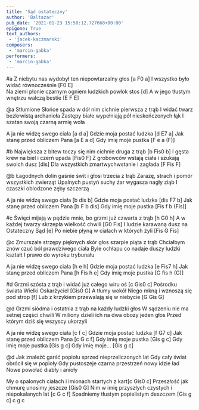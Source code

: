 ```yaml
---
title: 'Sąd ostateczny'
author: 'Baltazar'
pub_date: '2021-01-23 15:58:12.727668+00:00'
epigone: True
text_authors:
 - 'jacek-kaczmarski'
composers:
 - 'marcin-gabka'
performers:
 - 'marcin-gabka'
---
```


#a
Z niebytu nas wydobył ten niepowtarzalny głos [a F0 a]
I wszystko było widać równocześnie [F0 E]                                         
Na ziemi płonie czarnym ogniem ludzkich powłok stos [d]
A w jego tłustym wnętrzu walczą bestie [E F E]

@a
Stłumione Słońce spada w dół nim cichnie pierwsza z trąb
I widać twarz bezkrwistą archanioła
Zastępy białe wypełniają pół nieskończonych łąk 
I szatan swoją czarną armię woła

A ja nie widzę swego ciała [a d a]
Gdzie moja postać ludzka [d E7 a]
Jak stanę przed obliczem Pana [a E a d]
Gdy imię moje pustka [F e a (F)]

#b
Największa z bitew toczy się nim cichnie druga z trąb [b Fis0 b]
I gęsta krew na biel i czerń upada [Fis0 F]
Z grobowców wstają ciała i szukają swoich dusz [dis]
Dla wszystkich zmartwychwstanie i zagłada [F Fis F]

@b
Łagodnych dolin gaśnie świt i głosi trzecia z trąb
Zarazę, strach i pomór wszystkich zwierząt
Upalnych pustyń suchy żar wygasza nagły ziąb
I czaszki oblodzone zęby szczerzą

A ja nie widzę swego ciała [b dis b]
Gdzie moja postać ludzka [dis F7 b]
Jak stanę przed obliczem Pana [b F b dis]
Gdy imię moje pustka [Fis f b (Fis)]

#c
Święci mijają w pędzie mnie, bo grzmi już czwarta z trąb [h G0 h]
A w każdej twarzy skrzepła wielkość chwili [G0 Fis]
I ludzie karawaną dusz na Ostateczny Sąd [e]
Po niebie płyną w ciałach w których żyli [Fis G Fis]

@c
Zmurszałe strzępy pięknych skór głos szarpie piąta z trąb
Chciałbym znów czuć ból prawdziwego ciała
Byle ochłapu co nadaje duszy ludzki kształt
I prawo do wyroku trybunału

A ja nie widzę swego ciała [h e h]
Gdzie moja postać ludzka [e Fis7 h]
Jak stanę przed obliczem Pana [h Fis h e]
Gdy imię moje pustka [G fis h (G)]

#d
Grzmi szósta z trąb i widać już całego wiru oś [c Gis0 c]
Pośrodku świata Wielki Oskarżyciel [Gis0 G]
A tłumy wokół Niego mkną i wznoszą się pod strop [f]
Lub z krzykiem przewalają się w niebycie [G Gis G]

@d
Grzmi siódma i ostatnia z trąb na każdy ludzki głos
W sądzeniu nie ma setnej części chwili
W miliony dzieli ich na dwa obozy jeden głos
Przed którym dziś się wszyscy ukorzyli

A ja nie widzę swego ciała [c f c]
Gdzie moja postać ludzka [f G7 c]
Jak stanę przed obliczem Pana [c G c f]
Gdy imię moje pustka [Gis g c]
Gdy imię moje pustka [Gis g c]
Gdy imię moje... [Gis g c]


@d
Jak znaleźć garść popiołu sprzed nieprzeliczonych lat
Gdy cały świat obrócił się w popioły
Gdy pustoszeje czarna przestrzeń nowy idzie ład
Nowe powołać diabły i anioły

My o spalonych ciałach i imionach startych z kart[c Gis0 c]
Przeszłość jak chmurę unosimy jeszcze [Gis0 G]
Nim w imię przyszłych czystych i niepokalanych lat [c G c f]
Spadniemy tłustym popielistym deszczem [Gis g c]
c g c